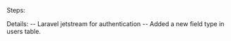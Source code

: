 Steps:



Details:
-- Laravel jetstream for authentication
-- Added a new field type in users table.
